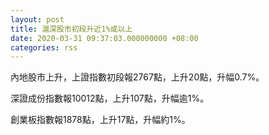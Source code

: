 ```yaml
---
layout: post
title: 滬深股市初段升近1%或以上
date: 2020-03-31 09:37:03.000000000 +08:00
categories: rss
---
```


內地股市上升，上證指數初段報2767點，上升20點，升幅0.7%。

深證成份指數報10012點，上升107點，升幅逾1%。

創業板指數報1878點，上升17點，升幅約1%。
